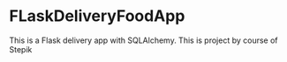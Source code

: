 # FLaskDeliveryFoodApp
This is a Flask delivery app with SQLAlchemy. This is project by course of Stepik
